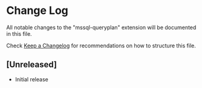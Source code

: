 # Change Log
All notable changes to the "mssql-queryplan" extension will be documented in this file.

Check [Keep a Changelog](http://keepachangelog.com/) for recommendations on how to structure this file.

## [Unreleased]
- Initial release